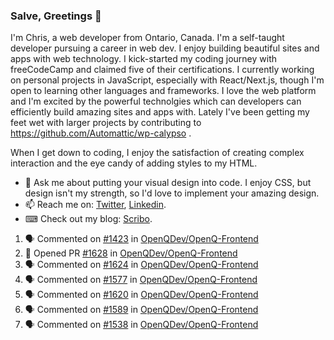 ### Salve, Greetings 👋

I'm Chris, a web developer from Ontario, Canada. I'm a self-taught developer pursuing a career in web dev. I enjoy building beautiful sites and apps with web technology.
I kick-started my coding journey with freeCodeCamp and claimed five of their certifications.  I currently working on personal projects in JavaScript, especially with React/Next.js, though I'm open to learning other languages and frameworks. I love the web platform and I'm excited by the powerful technolgies which can developers can efficiently build amazing sites and apps with. Lately I've been getting my feet wet with larger projects by contributing to https://github.com/Automattic/wp-calypso .

When I get down to coding, I enjoy the satisfaction of creating complex interaction and the eye candy of adding styles to my HTML. 

- 💬 Ask me about putting your visual design into code. I enjoy CSS, but design isn't my strength, so I'd love to implement your amazing design.
- 📫 Reach me on: [Twitter](https://twitter.com/Christo28120856), [Linkedin](https://www.linkedin.com/in/christopher-stevers-07b9a5204/).
- ⌨ Check out my blog: [Scribo](https://christopherstevers.cf).
<!--
**Christopher-Stevers/Christopher-Stevers** is a ✨ _special_ ✨ repository because its `README.md` (this file) appears on your GitHub profile.

Here are some ideas to get you started:

- 🔭 I’m currently working on ...
- 🌱 I’m currently learning ...
- 👯 I’m looking to collaborate on ...
- 🤔 I’m looking for help with ...
- 😄 Pronouns: ...
- ⚡ Fun fact: ...
-->

<!--START_SECTION:activity-->
1. 🗣 Commented on [#1423](https://github.com/OpenQDev/OpenQ-Frontend/issues/1423) in [OpenQDev/OpenQ-Frontend](https://github.com/OpenQDev/OpenQ-Frontend)
2. 💪 Opened PR [#1628](https://github.com/OpenQDev/OpenQ-Frontend/pull/1628) in [OpenQDev/OpenQ-Frontend](https://github.com/OpenQDev/OpenQ-Frontend)
3. 🗣 Commented on [#1624](https://github.com/OpenQDev/OpenQ-Frontend/issues/1624) in [OpenQDev/OpenQ-Frontend](https://github.com/OpenQDev/OpenQ-Frontend)
4. 🗣 Commented on [#1577](https://github.com/OpenQDev/OpenQ-Frontend/issues/1577) in [OpenQDev/OpenQ-Frontend](https://github.com/OpenQDev/OpenQ-Frontend)
5. 🗣 Commented on [#1620](https://github.com/OpenQDev/OpenQ-Frontend/issues/1620) in [OpenQDev/OpenQ-Frontend](https://github.com/OpenQDev/OpenQ-Frontend)
6. 🗣 Commented on [#1589](https://github.com/OpenQDev/OpenQ-Frontend/issues/1589) in [OpenQDev/OpenQ-Frontend](https://github.com/OpenQDev/OpenQ-Frontend)
7. 🗣 Commented on [#1538](https://github.com/OpenQDev/OpenQ-Frontend/issues/1538) in [OpenQDev/OpenQ-Frontend](https://github.com/OpenQDev/OpenQ-Frontend)
<!--END_SECTION:activity-->
